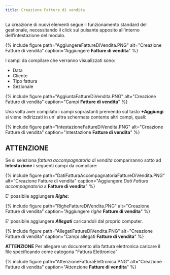 ```yaml
---
title: Creazione Fatture di vendita
---
```


La creazione di nuovi elementi segue il funzionamento standard del gestionale, necessitando il click sul pulsante apposito all'interno dell'intestazione del modulo.

{% include figure path="AggiungereFattureDiVendita.PNG" alt="Creazione Fatture di vendita" caption="Aggiungere **Fatture di vendita**" %}

I campi da compilare che verranno visualizzati sono:

- Data
- Cliente
- Tipo fattura
- Sezionale

{% include figure path="AggiuntaFattureDiVendita.PNG" alt="Creazione Fatture di vendita" caption="Campi **Fatture di vendita**" %}

Una volta aver compilato i campi soprastanti premendo sul tasto **+Aggiungi** si viene indirizzati in un' altra schermata contente altri campi, quali:

{% include figure path="IntestazioneFattureDiVendita.PNG" alt="Creazione Fatture di vendita" caption="Intestazione **Fatture di 
vendita**" %} 

## ATTENZIONE
Se si seleziona *fattura accompagnatoria di vendita* compariranno sotto ad **Intestazione** i seguenti campi da compilare:

{% include figure path="DatiFatturaAccompagnatoriaFattureDiVendita.PNG" alt="Creazione Fatture di vendita" caption="Aggiungere *Dati Fattura accompagnatoria* a **Fatture di vendita**" %}

E' possibile aggiungere ***Righe***:

{% include figure path="RigheFattureDiVendita.PNG" alt="Creazione Fatture di vendita" caption="Aggiungere *righe* **Fatture di vendita**" %}

E' possibile aggiungere ***Allegati*** caricandoli dal proprio computer.

{% include figure path="AllegatiFattureDiVendita.PNG" alt="Creazione Fatture di vendita" caption="Campi allegati **Fatture di vendita**" %}

**ATTENZIONE**
Per allegare un documento alla fattura elettronica caricare il file specificando come categoria "Fattura Elettronica"

{% include figure path="AttenzioneFatturaElettronica.PNG" alt="Creazione Fatture di vendita" caption="Attenzione **Fatture di vendita**" %}


